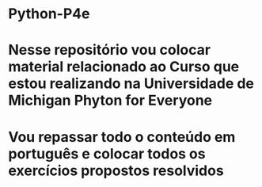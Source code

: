 # Python-P4e
# Nesse repositório vou colocar material relacionado ao Curso que estou realizando na Universidade de Michigan Phyton for Everyone
# Vou repassar todo o conteúdo em português e colocar todos os exercícios propostos resolvidos

